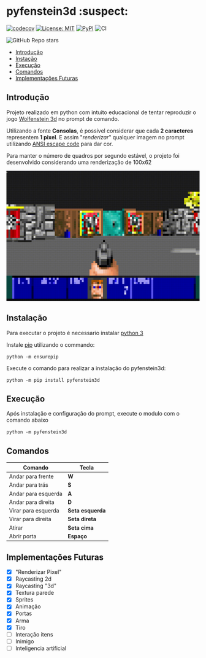 # pyfenstein3d :suspect:
[![codecov](https://codecov.io/gh/GrrriiiM/pyfenstein3d/branch/master/graph/badge.svg?token=TREHO7M461)](https://codecov.io/gh/GrrriiiM/pyfenstein3d)
[![License: MIT](https://img.shields.io/badge/License-MIT-yellow.svg)](https://opensource.org/licenses/MIT)
[![PyPI](https://img.shields.io/pypi/v/pyfenstein3d)](https://pypi.org/project/pyfenstein3d/)
![CI](https://github.com/GrrriiiM/pyfenstein3d/workflows/CI/badge.svg)

![GitHub Repo stars](https://img.shields.io/github/stars/grrriiim/pyfenstein3d?style=social)

* [Introdução](#introdução)
* [Instação](#instalação)
* [Execução](#execução)
* [Comandos](#comandos)
* [Implementações Futuras](#implementações-futuras)


## Introdução
Projeto realizado em python com intuito educacional de tentar reproduzir o jogo [Wolfenstein 3d](https://pt.wikipedia.org/wiki/Wolfenstein_3D) no prompt de comando.

Utilizando a fonte __Consolas__, é possivel considerar que cada __2 caracteres__ representem __1 pixel__. E assim "_renderizar_" qualquer imagem no prompt utilizando [ANSI escape code](https://en.wikipedia.org/wiki/ANSI_escape_code) para dar cor.

Para manter o número de quadros por segundo estável, o projeto foi desenvolvido considerando uma renderização de 100x62

![](docs/readme_gif1.gif)

## Instalação

Para executar o projeto é necessario instalar [python 3](https://www.python.org/downloads/windows/)

Instale [pip](https://pypi.org/project/pip/) utilizando o commando:
```shell
python -m ensurepip
```

Execute o comando para realizar a instalação do pyfenstein3d:
```shell
python -m pip install pyfenstein3d
```

## Execução
Após instalação e configuração do prompt, execute o modulo com o comando abaixo
```shel
python -m pyfenstein3d
```


## Comandos
|Comando            | Tecla            |
|-------------------|------------------|
|Andar para frente  | __W__            |
|Andar para trás    | __S__            |
|Andar para esquerda| __A__            |
|Andar para direita | __D__            |
|Virar para esquerda| __Seta esquerda__|
|Virar para direita | __Seta direta__  |
|Atirar             | __Seta cima__    |
|Abrir porta        | __Espaço__       |

## Implementações Futuras
- [X] "Renderizar Pixel"
- [x] Raycasting 2d
- [X] Raycasting "3d"
- [X] Textura parede
- [X] Sprites
- [X] Animação
- [X] Portas
- [X] Arma
- [X] Tiro
- [ ] Interação itens
- [ ] Inimigo
- [ ] Inteligencia artificial

